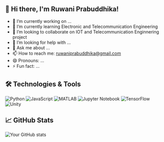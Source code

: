 ## 👋 Hi there, I'm Ruwani Prabuddhika!


- 🔭 I’m currently working on ...
- 🌱 I’m currently learning Electronic and Telecommunication Engineering 
- 👯 I’m looking to collaborate on IOT and Telecommunication Enginnering project
- 🤔 I’m looking for help with ...
- 💬 Ask me about ...
- 📫 How to reach me: ruwaniprabuddhika@gmail.com
- 😄 Pronouns: ...
- ⚡ Fun fact: ...


## 🛠️ Technologies & Tools
![Python](https://img.shields.io/badge/-Python-3776AB?style=flat-square&logo=python&logoColor=white)
![JavaScript](https://img.shields.io/badge/-JavaScript-F7DF1E?style=flat-square&logo=javascript&logoColor=black)
![MATLAB](https://img.shields.io/badge/-MATLAB-0076A8?style=flat-square&logo=mathworks&logoColor=white)
![Jupyter Notebook](https://img.shields.io/badge/-Jupyter%20Notebook-F37626?style=flat-square&logo=jupyter&logoColor=white)
![TensorFlow](https://img.shields.io/badge/-TensorFlow-FF6F00?style=flat-square&logo=tensorflow&logoColor=white)
![Unity](https://img.shields.io/badge/-Unity-000000?style=flat-square&logo=unity&logoColor=white)

## 📈 GitHub Stats
![Your GitHub stats](https://github-readme-stats.vercel.app/api?username=PRABUDDHIKAMWR&show_icons=true)
